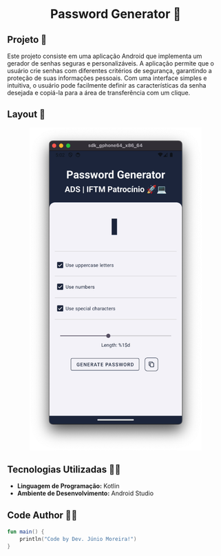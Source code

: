 <h1 align="center">Password Generator 🔐</h1>

## Projeto 🎯 

Este projeto consiste em uma aplicação Android que implementa um gerador de senhas seguras e personalizáveis. A aplicação permite que o usuário crie senhas com diferentes critérios de segurança, garantindo a proteção de suas informações pessoais. Com uma interface simples e intuitiva, o usuário pode facilmente definir as características da senha desejada e copiá-la para a área de transferência com um clique.

## Layout 🎨 

<div align="center">
  <img src="./images/passwd.png" alt="App Screenshot" width="400"/>
</div>

## Tecnologias Utilizadas 🤖🍏

- **Linguagem de Programação:** Kotlin
- **Ambiente de Desenvolvimento:** Android Studio

## Code Author 🧑‍💻

```kotlin
fun main() {
    println("Code by Dev. Júnio Moreira!")
}
